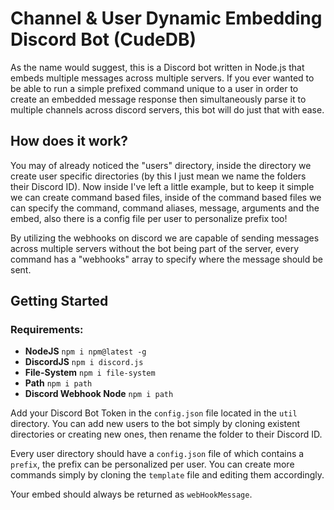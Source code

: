 # Channel & User Dynamic Embedding Discord Bot (CudeDB)
As the name would suggest, this is a Discord bot written in Node.js that embeds multiple messages across multiple servers.
If you ever wanted to be able to run a simple prefixed command unique to a user in order to create an embedded message response then simultaneously parse it to multiple channels across discord servers, this bot will do just that with ease.

## How does it work?
You may of already noticed the "users" directory, inside the directory we create user specific directories (by this I just mean we name the folders their Discord ID). Now inside I've left a little example, but to keep it simple we can create command based files, inside of the command based files we can specify the command, command aliases, message, arguments and the embed, also there is a config file per user to personalize prefix too!

By utilizing the webhooks on discord we are capable of sending messages across multiple servers without the bot being part of the server, every command has a "webhooks" array to specify where the message should be sent.

## Getting Started

### Requirements:
* **NodeJS**
```npm i npm@latest -g```
* **DiscordJS**
```npm i discord.js```
* **File-System**
```npm i file-system```
* **Path**
```npm i path```
* **Discord Webhook Node**
```npm i path```

Add your Discord Bot Token in the `config.json` file located in the `util` directory.
You can add new users to the bot simply by cloning existent directories or creating new ones, then rename the folder to their Discord ID.

Every user directory should have a `config.json` file of which contains a `prefix`, the prefix can be personalized per user.
You can create more commands simply by cloning the `template` file and editing them accordingly.

Your embed should always be returned as `webHookMessage`.
